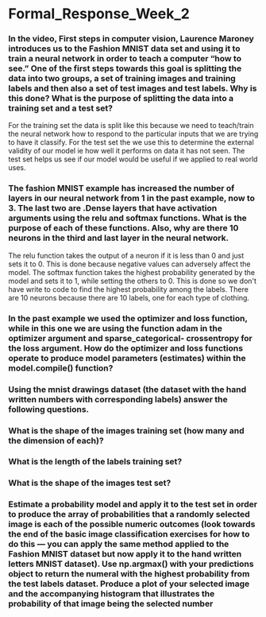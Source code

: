 # Formal_Response_Week_2

### In the video, First steps in computer vision, Laurence Maroney introduces us to the Fashion MNIST data set and using it to train a neural network in order to teach a computer “how to see.” One of the first steps towards this goal is splitting the data into two groups, a set of training images and training labels and then also a set of test images and test labels. Why is this done? What is the purpose of splitting the data into a training set and a test set?

For the training set the data is split like this because we need to teach/train the neural network how to respond to the particular inputs that we are trying to have it classify. For the test set the we use this to determine the external validity of our model ie how well it performs on data it has not seen. The test set helps us see if our model would be useful if we applied to real world uses.


### The fashion MNIST example has increased the number of layers in our neural network from 1 in the past example, now to 3. The last two are .Dense layers that have activation arguments using the relu and softmax functions. What is the purpose of each of these functions. Also, why are there 10 neurons in the third and last layer in the neural network.

The relu function takes the output of a neuron if it is less than 0 and just sets it to 0. This is done because negative values can adversely affect the model.
The softmax function takes the highest probability generated by the model and sets it to 1, while setting the others to 0. This is done so we don't have write to code to find the highest probability among the labels. 
There are 10 neurons because there are 10 labels, one for each type of clothing.



### In the past example we used the optimizer and loss function, while in this one we are using the function adam in the optimizer argument and sparse_categorical- crossentropy for the loss argument. How do the optimizer and loss functions operate to produce model parameters (estimates) within the model.compile() function?


### Using the mnist drawings dataset (the dataset with the hand written numbers with corresponding labels) answer the following questions.
### What is the shape of the images training set (how many and the dimension of each)?


### What is the length of the labels training set?


### What is the shape of the images test set?


### Estimate a probability model and apply it to the test set in order to produce the array of probabilities that a randomly selected image is each of the possible numeric outcomes (look towards the end of the basic image classification exercises for how to do this — you can apply the same method applied to the Fashion MNIST dataset but now apply it to the hand written letters MNIST dataset). Use np.argmax() with your predictions object to return the numeral with the highest probability from the test labels dataset. Produce a plot of your selected image and the accompanying histogram that illustrates the probability of that image being the selected number



